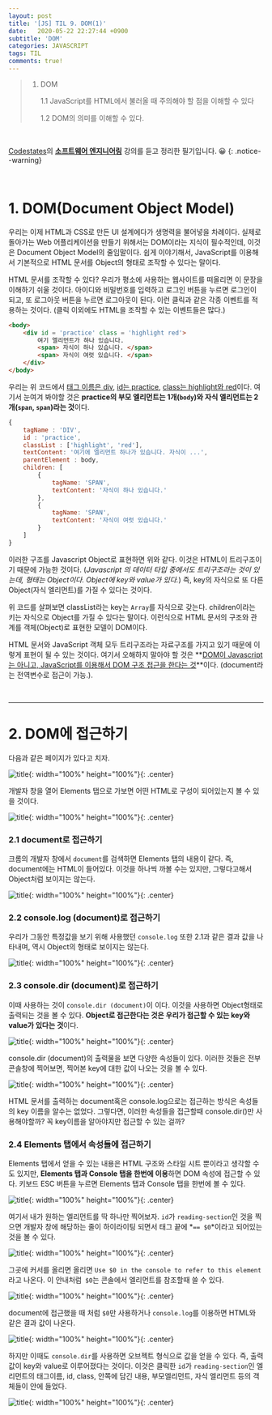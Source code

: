 ```yaml
---
layout: post
title: '[JS] TIL 9. DOM(1)'
date:   2020-05-22 22:27:44 +0900
subtitle: 'DOM'
categories: JAVASCRIPT
tags: TIL
comments: true!
---
```


> 1. DOM
> 
>    1.1 JavaScript를 HTML에서 불러올 때 주의해야 할 점을 이해할 수 있다
>    
>    1.2 DOM의 의미를 이해할 수 있다. 

<br>

[Codestates](https://codestates.com/)의 **[소프트웨어 엔지니어링](https://codestates.com/course/software-engineering)** 강의를 듣고 정리한 필기입니다. 😀 
{: .notice--warning}

<br>

# 1. DOM(Document Object Model)

우리는 이제 HTML과 CSS로 만든 UI 설계에다가 생명력을 불어넣을 차례이다. 실제로 돌아가는 Web 어플리케이션을 만들기 위해서는 DOM이라는 지식이 필수적인데, 이것은 Document Object Model의 줄임말이다.  쉽게 이야기해서, JavaScript를 이용해서 기본적으로 HTML 문서를 Object의 형태로 조작할 수 있다는 말이다. 

HTML 문서를 조작할 수 있다? 우리가 평소에 사용하는 웹사이트를 떠올리면 이 문장을 이해하기 쉬울 것이다. 아이디와 비밀번호를 입력하고 로그인 버튼을 누르면 로그인이 되고, 또 로그아웃 버튼을 누르면 로그아웃이 된다. 이런 클릭과 같은 각종 이벤트를 적용하는 것이다. (클릭 이외에도 HTML을 조작할 수 있는 이벤트들은 많다.)

```html
<body>
    <div id = 'practice' class = 'highlight red'>
        여기 엘리먼트가 하나 있습니다.
        <span> 자식이 하나 있습니다. </span>
        <span> 자식이 여럿 있습니다. </span>        
    </div>
</body>
```

우리는 위 코드에서 <u>태그 이름은 div</u>, <u>id는 practice</u>, <u>class는  highlight와 red</u>이다. 여기서 눈여겨 봐야할 것은 **practice의 부모 엘리먼트는 1개(`body`)와 자식 엘리먼트는 2개(`span`, `span`)라는 것**이다.

```js
{
    tagName : 'DIV',
    id : 'practice',
    classList : ['highlight', 'red'],
    textContent: '여기에 엘리먼트 하나가 있습니다. 자식이 ...',
    parentElement : body,
    children: [
        {
            tagName: 'SPAN',
            textContent: '자식이 하나 있습니다.'
        },
        {
            tagName: 'SPAN',
            textContent: '자식이 여럿 있습니다.'
        }
    ]
}
```

이러한 구조를 Javascript Object로 표현하면 위와 같다. 이것은 HTML이 트리구조이기 때문에 가능한 것이다. (*Javascript 의 데이터 타입 중에서도 트리구조라는 것이 있는데, 형태는 Object이다. Object에 key와 value가 있다.*) 즉, key의 자식으로 또 다른 Object(자식 엘리먼트)를 가질 수 있다는 것이다.

위 코드를 살펴보면 classList라는 key는 `Array`를 자식으로 갖는다. children이라는 키는 자식으로 Object를 가질 수 있다는 말이다. 이런식으로 HTML 문서의 구조와 관계를 객체(Object)로 표현한 모델이 DOM이다.

HTML 문서와 JavaScript 객체 모두 트리구조라는 자료구조를 가지고 있기 때문에 이렇게 표현이 될 수 있는 것이다. 여기서 오해하지 말아야 할 것은 **<u>DOM이 Javascript는 아니고, JavaScript를 이용해서 DOM 구조 접근을 한다는 것</u>**이다. (document라는 전역변수로 접근이 가능.). 

<br>

***

# 2. DOM에 접근하기

다음과 같은 페이지가 있다고 치자. 

![title](/assets/img/JS-TIL/TIL9/2020-05-22-JS-TIL9-1.png){: width="100%" height="100%"}{: .center}

개발자 창을 열어 Elements 탭으로 가보면 어떤 HTML로 구성이 되어있는지 볼 수 있을 것이다.

![title](/assets/img/JS-TIL/TIL9/2020-05-22-JS-TIL9-2.png){: width="100%" height="100%"}{: .center}

### 2.1 document로 접근하기

크롬의 개발자 창에서 `document`를 검색하면 Elements 탭의 내용이 같다. 즉, document에는 HTML이 들어있다. 이것을 하나씩 까볼 수는 있지만, 그렇다고해서 Object처럼 보이지는 않는다.

![title](/assets/img/JS-TIL/TIL9/2020-05-22-JS-TIL9-3.png){: width="100%" height="100%"}{: .center}

### 2.2 console.log (document)로 접근하기

우리가 그동안 특정값을 보기 위해 사용했던 `console.log` 또한 2.1과 같은 결과 값을 나타내며, 역시 Object의 형태로 보이지는 않는다.

![title](/assets/img/JS-TIL/TIL9/2020-05-22-JS-TIL9-4.png){: width="100%" height="100%"}{: .center}

### 2.3 console.dir (document)로 접근하기

이때 사용하는 것이 `console.dir (document)`이 이다. 이것을 사용하면 Object형태로 출력되는 것을 볼 수 있다. **Object로 접근한다는 것은 우리가 접근할 수 있는 key와 value가 있다는 것**이다.

![title](/assets/img/JS-TIL/TIL9/2020-05-22-JS-TIL9-5.png){: width="100%" height="100%"}{: .center}

console.dir (document)의 출력물을 보면 다양한 속성들이 있다. 이러한 것들은 전부 콘솔창에 찍어보면, 찍어본 key에 대한 값이 나오는 것을 볼 수 있다.

![title](/assets/img/JS-TIL/TIL9/2020-05-22-JS-TIL9-6.png){: width="100%" height="100%"}{: .center} 

HTML 문서를 출력하는  document혹은 console.log으로는 접근하는 방식은 속성들의 key 이름을 알수는 없었다. 그렇다면, 이러한 속성들을 접근할때  console.dir()만 사용해야할까? 꼭 key이름을 알아야지만 접근할 수 있는 걸까?

### 2.4 Elements 탭에서 속성들에 접근하기 

Elements 탭에서 얻을 수 있는 내용은 HTML 구조와 스타일 시트 뿐이라고 생각할 수도 있지만, **Elements 탭과 Console 탭을 한번에 이용**하면 DOM 속성에 접근할 수 있다. 키보드 ESC 버튼을 누르면 Elements 탭과 Console 탭을 한번에 볼 수 있다. 

![title](/assets/img/JS-TIL/TIL9/2020-05-22-JS-TIL9-7.png){: width="100%" height="100%"}{: .center} 

여기서 내가 원하는 엘리먼트를 딱 하나만 찍어보자. `id`가 `reading-section`인 것을 찍으면 개발자 창에 해당하는 줄이 하이라이팅 되면서 태그 끝에 *`== $0`*이라고 되어있는 것을 볼 수 있다. 

![title](/assets/img/JS-TIL/TIL9/2020-05-22-JS-TIL9-8.png){: width="100%" height="100%"}{: .center} 

그곳에 커서를 올리면 올리면 `Use $0 in the console to refer to this element`라고 나온다. 이 안내처럼` $0`는 콘솔에서 엘리먼트를 참조할때 쓸 수 있다.

![title](/assets/img/JS-TIL/TIL9/2020-05-22-JS-TIL9-9.png){: width="100%" height="100%"}{: .center} 

document에 접근했을 때 처럼 `$0`만 사용하거나 `console.log`를 이용하면 HTML와 같은 결과 값이 나온다. 

![title](/assets/img/JS-TIL/TIL9/2020-05-22-JS-TIL9-10.png){: width="100%" height="100%"}{: .center} 

하지만 이때도 `console.dir`를 사용하면 오브젝트 형식으로 값을 얻을 수 있다. 즉, 출력 값이 key와 value로 이루어졌다는 것이다. 이것은 클릭한 `id`가 `reading-section`인 엘리먼트의 태그이름, id, class, 안쪽에 담긴 내용, 부모엘리먼트, 자식 엘리먼트 등의 객체들이 안에 들었다. 

![title](/assets/img/JS-TIL/TIL9/2020-05-22-JS-TIL9-11.png){: width="100%" height="100%"}{: .center} 
